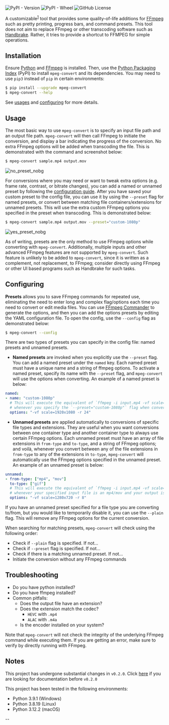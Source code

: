 ![PyPI - Version](https://img.shields.io/pypi/v/mpeg-convert?style=for-the-badge)
 ![PyPI - Wheel](https://img.shields.io/pypi/wheel/mpeg-convert?style=for-the-badge) ![GitHub License](https://img.shields.io/github/license/SomedudeX/mpeg-convert?style=for-the-badge)


A customizable<sup>[1](#Configuring)</sup> tool that provides some quality-of-life additions for [FFmpeg](https://ffmpeg.org) such as pretty printing, progress bars, and command presets. This tool does not aim to replace FFmpeg or other transcoding software such as [Handbrake](https://handbrake.fr/). Rather, it tries to provide a shortcut to FFMPEG for simple operations. 

## Installation 

Ensure [Python](https://www.python.org/downloads/) and [FFmpeg](https://ffmpeg.org/download.html) is installed. Then, use the [Python Packaging Index](https://pypi.org/) (PyPI) to install `mpeg-convert` and its dependencies. You may need to use `pip3` instead of `pip` in certain environments: 

```bash
$ pip install --upgrade mpeg-convert
$ mpeg-convert --help
```

See [usages](#Usage) and [configuring](#Configuring) for more details. 

## Usage

The most basic way to use `mpeg-convert` is to specify an input file path and an output file path. `mpeg-convert` will then call FFmpeg to initiate the conversion, and display a bar indicating the progress of the conversion. No extra FFmpeg options will be added when transcoding the file. This is demonstrated with the command and screenshot below: 

```bash
$ mpeg-convert sample.mp4 output.mov
```

![no_preset_nobg](https://github.com/SomedudeX/mpeg-convert/assets/101906945/f990118f-0f3c-4f0d-aabf-5afa65efdb37)

For conversions where you may need or want to tweak extra options (e.g. frame rate, contrast, or bitrate changes), you can add a named or unnamed preset by following the [configuration guide](#Configuring). After you have saved your custom preset to the config file, you can use it by using the `--preset` flag for named presets, or convert between matching file containers/extensions for unnamed presets. This will use the extra custom FFmpeg options you specified in the preset when transcoding. This is demonstrated below:

```bash
$ mpeg-convert sample.mp4 output.mov --preset="custom-1080p"
```

![yes_preset_nobg](https://github.com/SomedudeX/mpeg-convert/assets/101906945/44503c85-5bed-441a-9f6d-c241820b8c09)

As of writing, presets are the only method to use FFmpeg options while converting with `mpeg-convert`. Additionally, multiple inputs and other advanced FFmpeg features are not supported by `mpeg-convert`. Such feature is unlikely to be added to `mpeg-convert`, since it is written as a complement, not replacement, to FFmpeg; consider directly using FFmpeg or other UI based programs such as Handbrake for such tasks. 

## Configuring

**Presets** allows you to save FFmpeg commands for repeated use, eliminating the need to enter long and complex flag/options each time you need to convert or edit media files. You can use [FFmpeg Commander](https://alfg.dev/ffmpeg-commander/) to generate the options, and then you can add the options presets by editing the YAML configuration file. To open the config, use the `--config` flag as demonstrated below:

```bash
$ mpeg-convert --config
```

There are two types of presets you can specify in the config file: named presets and unnamed presets.

 * **Named presets** are invoked when you explicitly use the `--preset` flag. You can add a named preset under the `named` key. Each named preset must have a unique name and a string of ffmpeg options. To activate a named preset, specify its name with the `--preset` flag, and `mpeg-convert` will use the options when converting. An example of a named preset is below:

```yml
named:
- name: "custom-1080p"
  # This will execute the equivalent of `ffmpeg -i input.mp4 -vf scale=1920x1080 -r 24 output.mp4`
  # whenever you specify the `--preset="custom-1080p"` flag when converting. 
  options: "-vf scale=1920x1080 -r 24"
```

 * **Unnamed presets** are applied automatically to conversions of specific file types and extensions. They are useful when you want conversions between one container type and another container type to always use certain FFmpeg options. Each unnamed preset must have an array of file extensions in `from-type` and `to-type`, and a string of FFmpeg options; and voilà, whenever you convert between any of the file extensions in `from-type` to any of the extensions in `to-type`, `mpeg-convert` will automatically use the FFmpeg options specified in the unnamed preset. An example of an unnamed preset is below:

```yml
unnamed:
- from-type: ["mp4", "mov"]
  to-type: ["gif"]
  # This will execute the equivalent of `ffmpeg -i input.mp4 -vf scale=1280x720 -r 8 output.gif`
  # whenever your specified input file is an mp4/mov and your output is a gif
  options: "-vf scale=1280x720 -r 8"
```

If you have an unnamed preset specified for a file type you are converting to/from, but you would like to temporarily disable it, you can use the `--plain` flag. This will remove any FFmpeg options for the current conversion.

When searching for matching presets, `mpeg-convert` will check using the following order:
 * Check if `--plain` flag is specified. If not...
 * Check if `--preset` flag is specified. If not...
 * Check if there is a matching unnamed preset. If not...
 * Initiate the conversion without any FFmpeg commands

## Troubleshooting

* Do you have python installed?
* Do you have ffmpeg installed?
* Common pitfalls:
  + Does the output file have an extension?
  + Does the extension match the codec?
    - `HEVC` with `.mp4`
    - `ALAC` with `.m4a`
  + Is the encoder installed on your system?
 
Note that `mpeg-convert` will not check the integrity of the underlying FFmpeg command while executing them. If you are getting an error, make sure to verify by directly running with FFmpeg. 

## Notes

This project has undergone substantial changes in `v0.2.0`. Click [here](https://github.com/SomedudeX/mpeg-convert/blob/15f4026633c5da667e6283cdeb78d82b29cd1b3d/README.md) if you are looking for documentation before `v0.2.0`

This project has been tested in the following environments:
 * Python 3.9.1 (Windows)
 * Python 3.8.19 (Linux)
 * Python 3.12.2 (macOS)

--
